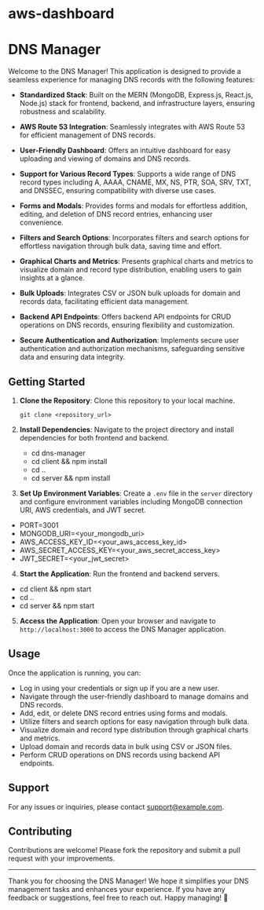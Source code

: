 # aws-dashboard
# DNS Manager

Welcome to the DNS Manager! This application is designed to provide a seamless experience for managing DNS records with the following features:

- **Standardized Stack**: Built on the MERN (MongoDB, Express.js, React.js, Node.js) stack for frontend, backend, and infrastructure layers, ensuring robustness and scalability.

- **AWS Route 53 Integration**: Seamlessly integrates with AWS Route 53 for efficient management of DNS records.

- **User-Friendly Dashboard**: Offers an intuitive dashboard for easy uploading and viewing of domains and DNS records.

- **Support for Various Record Types**: Supports a wide range of DNS record types including A, AAAA, CNAME, MX, NS, PTR, SOA, SRV, TXT, and DNSSEC, ensuring compatibility with diverse use cases.

- **Forms and Modals**: Provides forms and modals for effortless addition, editing, and deletion of DNS record entries, enhancing user convenience.

- **Filters and Search Options**: Incorporates filters and search options for effortless navigation through bulk data, saving time and effort.

- **Graphical Charts and Metrics**: Presents graphical charts and metrics to visualize domain and record type distribution, enabling users to gain insights at a glance.

- **Bulk Uploads**: Integrates CSV or JSON bulk uploads for domain and records data, facilitating efficient data management.

- **Backend API Endpoints**: Offers backend API endpoints for CRUD operations on DNS records, ensuring flexibility and customization.

- **Secure Authentication and Authorization**: Implements secure user authentication and authorization mechanisms, safeguarding sensitive data and ensuring data integrity.

## Getting Started


1. **Clone the Repository**: Clone this repository to your local machine.

    `git clone <repository_url>`


2. **Install Dependencies**: Navigate to the project directory and install dependencies for both frontend and backend.

    - cd dns-manager
    - cd client && npm install
    - cd ..
    - cd server && npm install


3. **Set Up Environment Variables**: Create a `.env` file in the `server` directory and configure environment variables including MongoDB connection URI, AWS credentials, and JWT secret.


- PORT=3001
- MONGODB_URI=<your_mongodb_uri>
- AWS_ACCESS_KEY_ID=<your_aws_access_key_id>
- AWS_SECRET_ACCESS_KEY=<your_aws_secret_access_key>
- JWT_SECRET=<your_jwt_secret>


4. **Start the Application**: Run the frontend and backend servers.

- cd client && npm start
- cd ..
- cd server && npm start



5. **Access the Application**: Open your browser and navigate to `http://localhost:3000` to access the DNS Manager application.

## Usage

Once the application is running, you can:

- Log in using your credentials or sign up if you are a new user.
- Navigate through the user-friendly dashboard to manage domains and DNS records.
- Add, edit, or delete DNS record entries using forms and modals.
- Utilize filters and search options for easy navigation through bulk data.
- Visualize domain and record type distribution through graphical charts and metrics.
- Upload domain and records data in bulk using CSV or JSON files.
- Perform CRUD operations on DNS records using backend API endpoints.

## Support

For any issues or inquiries, please contact [support@example.com](mailto:pydeveloperaniket2001@gmail.com).

## Contributing

Contributions are welcome! Please fork the repository and submit a pull request with your improvements.


---

Thank you for choosing the DNS Manager! We hope it simplifies your DNS management tasks and enhances your experience. If you have any feedback or suggestions, feel free to reach out. Happy managing! 🚀
#
